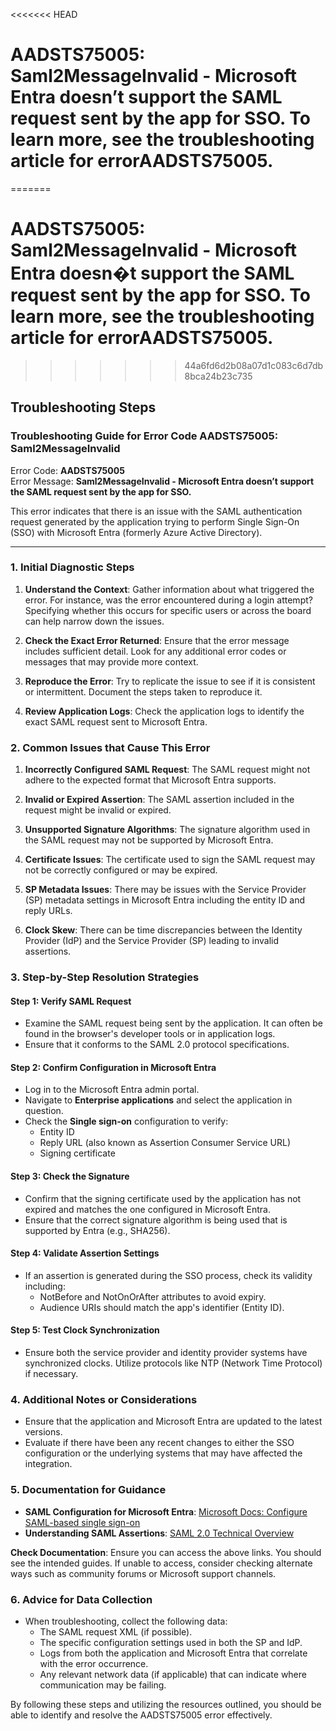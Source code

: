 <<<<<<< HEAD

# AADSTS75005: Saml2MessageInvalid - Microsoft Entra doesn’t support the SAML request sent by the app for SSO. To learn more, see the troubleshooting article for errorAADSTS75005.
=======
# AADSTS75005: Saml2MessageInvalid - Microsoft Entra doesn�t support the SAML request sent by the app for SSO. To learn more, see the troubleshooting article for errorAADSTS75005.
>>>>>>> 44a6fd6d2b08a07d1c083c6d7db8bca24b23c735


## Troubleshooting Steps
### Troubleshooting Guide for Error Code AADSTS75005: Saml2MessageInvalid

Error Code: **AADSTS75005**  
Error Message: **Saml2MessageInvalid - Microsoft Entra doesn’t support the SAML request sent by the app for SSO.**

This error indicates that there is an issue with the SAML authentication request generated by the application trying to perform Single Sign-On (SSO) with Microsoft Entra (formerly Azure Active Directory).

---

### 1. Initial Diagnostic Steps

1. **Understand the Context**: Gather information about what triggered the error. For instance, was the error encountered during a login attempt? Specifying whether this occurs for specific users or across the board can help narrow down the issues.
  
2. **Check the Exact Error Returned**: Ensure that the error message includes sufficient detail. Look for any additional error codes or messages that may provide more context.

3. **Reproduce the Error**: Try to replicate the issue to see if it is consistent or intermittent. Document the steps taken to reproduce it.

4. **Review Application Logs**: Check the application logs to identify the exact SAML request sent to Microsoft Entra.

### 2. Common Issues that Cause This Error

1. **Incorrectly Configured SAML Request**: The SAML request might not adhere to the expected format that Microsoft Entra supports.

2. **Invalid or Expired Assertion**: The SAML assertion included in the request might be invalid or expired.

3. **Unsupported Signature Algorithms**: The signature algorithm used in the SAML request may not be supported by Microsoft Entra.

4. **Certificate Issues**: The certificate used to sign the SAML request may not be correctly configured or may be expired.

5. **SP Metadata Issues**: There may be issues with the Service Provider (SP) metadata settings in Microsoft Entra including the entity ID and reply URLs.

6. **Clock Skew**: There can be time discrepancies between the Identity Provider (IdP) and the Service Provider (SP) leading to invalid assertions.

### 3. Step-by-Step Resolution Strategies

#### Step 1: Verify SAML Request

- Examine the SAML request being sent by the application. It can often be found in the browser's developer tools or in application logs.
- Ensure that it conforms to the SAML 2.0 protocol specifications.

#### Step 2: Confirm Configuration in Microsoft Entra

- Log in to the Microsoft Entra admin portal.
- Navigate to **Enterprise applications** and select the application in question.
- Check the **Single sign-on** configuration to verify:
  - Entity ID
  - Reply URL (also known as Assertion Consumer Service URL)
  - Signing certificate

#### Step 3: Check the Signature

- Confirm that the signing certificate used by the application has not expired and matches the one configured in Microsoft Entra.
- Ensure that the correct signature algorithm is being used that is supported by Entra (e.g., SHA256).

#### Step 4: Validate Assertion Settings

- If an assertion is generated during the SSO process, check its validity including:
  - NotBefore and NotOnOrAfter attributes to avoid expiry.
  - Audience URIs should match the app's identifier (Entity ID).
  
#### Step 5: Test Clock Synchronization

- Ensure both the service provider and identity provider systems have synchronized clocks. Utilize protocols like NTP (Network Time Protocol) if necessary.

### 4. Additional Notes or Considerations

- Ensure that the application and Microsoft Entra are updated to the latest versions.
- Evaluate if there have been any recent changes to either the SSO configuration or the underlying systems that may have affected the integration.

### 5. Documentation for Guidance

- **SAML Configuration for Microsoft Entra**: [Microsoft Docs: Configure SAML-based single sign-on](https://learn.microsoft.com/en-us/azure/active-directory/develop/active-directory-saml-protocol)
- **Understanding SAML Assertions**: [SAML 2.0 Technical Overview](https://www.oasis-open.org/standards#samlv2.0)
  
**Check Documentation**: Ensure you can access the above links. You should see the intended guides. If unable to access, consider checking alternate ways such as community forums or Microsoft support channels.

### 6. Advice for Data Collection

- When troubleshooting, collect the following data:
  - The SAML request XML (if possible).
  - The specific configuration settings used in both the SP and IdP.
  - Logs from both the application and Microsoft Entra that correlate with the error occurrence.
  - Any relevant network data (if applicable) that can indicate where communication may be failing.

By following these steps and utilizing the resources outlined, you should be able to identify and resolve the AADSTS75005 error effectively.